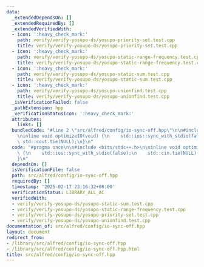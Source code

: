 ```yaml
---
data:
  _extendedDependsOn: []
  _extendedRequiredBy: []
  _extendedVerifiedWith:
  - icon: ':heavy_check_mark:'
    path: verify/verify-yosupo-ds/yosupo-priority-set.test.cpp
    title: verify/verify-yosupo-ds/yosupo-priority-set.test.cpp
  - icon: ':heavy_check_mark:'
    path: verify/verify-yosupo-ds/yosupo-static-range-frequency.test.cpp
    title: verify/verify-yosupo-ds/yosupo-static-range-frequency.test.cpp
  - icon: ':heavy_check_mark:'
    path: verify/verify-yosupo-ds/yosupo-static-sum.test.cpp
    title: verify/verify-yosupo-ds/yosupo-static-sum.test.cpp
  - icon: ':heavy_check_mark:'
    path: verify/verify-yosupo-ds/yosupo-unionfind.test.cpp
    title: verify/verify-yosupo-ds/yosupo-unionfind.test.cpp
  _isVerificationFailed: false
  _pathExtension: hpp
  _verificationStatusIcon: ':heavy_check_mark:'
  attributes:
    links: []
  bundledCode: "#line 2 \"src/alfred/config/io-sync-off.hpp\"\n\n#include <bits/stdc++.h>\n\
    \ninline void optimizeIO(void) {\n    std::ios::sync_with_stdio(false);\n    std::cin.tie(NULL),\
    \ std::cout.tie(NULL);\n}\n"
  code: "#pragma once\n\n#include <bits/stdc++.h>\n\ninline void optimizeIO(void)\
    \ {\n    std::ios::sync_with_stdio(false);\n    std::cin.tie(NULL), std::cout.tie(NULL);\n\
    }\n"
  dependsOn: []
  isVerificationFile: false
  path: src/alfred/config/io-sync-off.hpp
  requiredBy: []
  timestamp: '2025-02-17 23:16:32+08:00'
  verificationStatus: LIBRARY_ALL_AC
  verifiedWith:
  - verify/verify-yosupo-ds/yosupo-static-sum.test.cpp
  - verify/verify-yosupo-ds/yosupo-static-range-frequency.test.cpp
  - verify/verify-yosupo-ds/yosupo-priority-set.test.cpp
  - verify/verify-yosupo-ds/yosupo-unionfind.test.cpp
documentation_of: src/alfred/config/io-sync-off.hpp
layout: document
redirect_from:
- /library/src/alfred/config/io-sync-off.hpp
- /library/src/alfred/config/io-sync-off.hpp.html
title: src/alfred/config/io-sync-off.hpp
---
```

